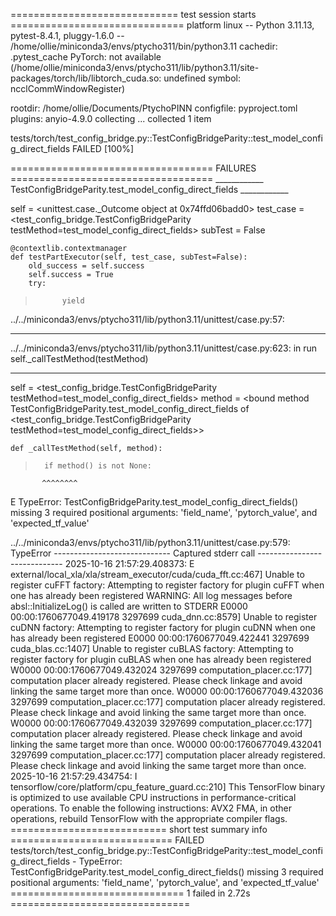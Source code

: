 ============================= test session starts ==============================
platform linux -- Python 3.11.13, pytest-8.4.1, pluggy-1.6.0 -- /home/ollie/miniconda3/envs/ptycho311/bin/python3.11
cachedir: .pytest_cache
PyTorch: not available (/home/ollie/miniconda3/envs/ptycho311/lib/python3.11/site-packages/torch/lib/libtorch_cuda.so: undefined symbol: ncclCommWindowRegister)

rootdir: /home/ollie/Documents/PtychoPINN
configfile: pyproject.toml
plugins: anyio-4.9.0
collecting ... collected 1 item

tests/torch/test_config_bridge.py::TestConfigBridgeParity::test_model_config_direct_fields FAILED [100%]

=================================== FAILURES ===================================
____________ TestConfigBridgeParity.test_model_config_direct_fields ____________

self = <unittest.case._Outcome object at 0x74ffd06badd0>
test_case = <test_config_bridge.TestConfigBridgeParity testMethod=test_model_config_direct_fields>
subTest = False

    @contextlib.contextmanager
    def testPartExecutor(self, test_case, subTest=False):
        old_success = self.success
        self.success = True
        try:
>           yield

../../miniconda3/envs/ptycho311/lib/python3.11/unittest/case.py:57: 
_ _ _ _ _ _ _ _ _ _ _ _ _ _ _ _ _ _ _ _ _ _ _ _ _ _ _ _ _ _ _ _ _ _ _ _ _ _ _ _ 
../../miniconda3/envs/ptycho311/lib/python3.11/unittest/case.py:623: in run
    self._callTestMethod(testMethod)
_ _ _ _ _ _ _ _ _ _ _ _ _ _ _ _ _ _ _ _ _ _ _ _ _ _ _ _ _ _ _ _ _ _ _ _ _ _ _ _ 

self = <test_config_bridge.TestConfigBridgeParity testMethod=test_model_config_direct_fields>
method = <bound method TestConfigBridgeParity.test_model_config_direct_fields of <test_config_bridge.TestConfigBridgeParity testMethod=test_model_config_direct_fields>>

    def _callTestMethod(self, method):
>       if method() is not None:
           ^^^^^^^^
E       TypeError: TestConfigBridgeParity.test_model_config_direct_fields() missing 3 required positional arguments: 'field_name', 'pytorch_value', and 'expected_tf_value'

../../miniconda3/envs/ptycho311/lib/python3.11/unittest/case.py:579: TypeError
----------------------------- Captured stderr call -----------------------------
2025-10-16 21:57:29.408373: E external/local_xla/xla/stream_executor/cuda/cuda_fft.cc:467] Unable to register cuFFT factory: Attempting to register factory for plugin cuFFT when one has already been registered
WARNING: All log messages before absl::InitializeLog() is called are written to STDERR
E0000 00:00:1760677049.419178 3297699 cuda_dnn.cc:8579] Unable to register cuDNN factory: Attempting to register factory for plugin cuDNN when one has already been registered
E0000 00:00:1760677049.422441 3297699 cuda_blas.cc:1407] Unable to register cuBLAS factory: Attempting to register factory for plugin cuBLAS when one has already been registered
W0000 00:00:1760677049.432024 3297699 computation_placer.cc:177] computation placer already registered. Please check linkage and avoid linking the same target more than once.
W0000 00:00:1760677049.432036 3297699 computation_placer.cc:177] computation placer already registered. Please check linkage and avoid linking the same target more than once.
W0000 00:00:1760677049.432039 3297699 computation_placer.cc:177] computation placer already registered. Please check linkage and avoid linking the same target more than once.
W0000 00:00:1760677049.432041 3297699 computation_placer.cc:177] computation placer already registered. Please check linkage and avoid linking the same target more than once.
2025-10-16 21:57:29.434754: I tensorflow/core/platform/cpu_feature_guard.cc:210] This TensorFlow binary is optimized to use available CPU instructions in performance-critical operations.
To enable the following instructions: AVX2 FMA, in other operations, rebuild TensorFlow with the appropriate compiler flags.
=========================== short test summary info ============================
FAILED tests/torch/test_config_bridge.py::TestConfigBridgeParity::test_model_config_direct_fields - TypeError: TestConfigBridgeParity.test_model_config_direct_fields() missing 3 required positional arguments: 'field_name', 'pytorch_value', and 'expected_tf_value'
============================== 1 failed in 2.72s ===============================
